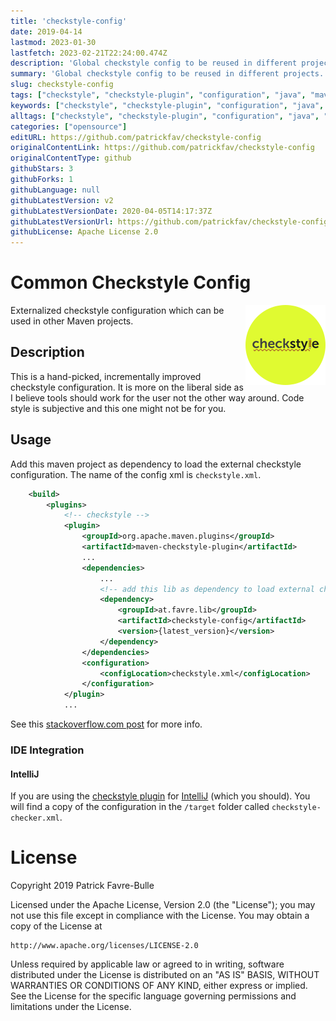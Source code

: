 ```yaml
---
title: 'checkstyle-config'
date: 2019-04-14
lastmod: 2023-01-30
lastfetch: 2023-02-21T22:24:00.474Z
description: 'Global checkstyle config to be reused in different projects. These include my own personal rules so your milage may vary.'
summary: 'Global checkstyle config to be reused in different projects. These include my own personal rules so your milage may vary.'
slug: checkstyle-config
tags: ["checkstyle", "checkstyle-plugin", "configuration", "java", "maven"]
keywords: ["checkstyle", "checkstyle-plugin", "configuration", "java", "maven"]
alltags: ["checkstyle", "checkstyle-plugin", "configuration", "java", "maven", "github", "null"]
categories: ["opensource"]
editURL: https://github.com/patrickfav/checkstyle-config
originalContentLink: https://github.com/patrickfav/checkstyle-config
originalContentType: github
githubStars: 3
githubForks: 1
githubLanguage: null
githubLatestVersion: v2
githubLatestVersionDate: 2020-04-05T14:17:37Z
githubLatestVersionUrl: https://github.com/patrickfav/checkstyle-config/releases/tag/v2
githubLicense: Apache License 2.0
---
```

# Common Checkstyle Config

<img src="https://github.com/patrickfav/checkstyle-config/blob/master/misc/icon_sm.png?raw=true" align="right"
     alt="Logo" width="128" height="128">

Externalized checkstyle configuration which can be used in other Maven projects.

[](https://mvnrepository.com/artifact/at.favre.lib/checkstyle-config)
[](https://travis-ci.com/patrickfav/checkstyle-config)

## Description

This is a hand-picked, incrementally improved checkstyle configuration. It is more on the liberal side as I believe tools should work for the user not the other way around. Code style is subjective and this one might not be for you.

## Usage

Add this maven project as dependency to load the external checkstyle configuration. The name of the config xml is `checkstyle.xml`.

```xml
    <build>
        <plugins>
            <!-- checkstyle -->
            <plugin>
                <groupId>org.apache.maven.plugins</groupId>
                <artifactId>maven-checkstyle-plugin</artifactId>
                ...
                <dependencies>
                    ...
                    <!-- add this lib as dependency to load external checkstyle config -->
                    <dependency>
                        <groupId>at.favre.lib</groupId>
                        <artifactId>checkstyle-config</artifactId>
                        <version>{latest_version}</version>
                    </dependency>
                </dependencies>
                <configuration>
                    <configLocation>checkstyle.xml</configLocation>
                </configuration>
            </plugin>
            ...
```

See this [stackoverflow.com post](https://stackoverflow.com/a/19690484/774398) for more info.

### IDE Integration

#### IntelliJ

If you are using the [checkstyle plugin](https://plugins.jetbrains.com/plugin/1065-checkstyle-idea) for [IntelliJ](https://www.jetbrains.com/idea/) (which you should). You will find a copy of the configuration in the `/target` folder called `checkstyle-checker.xml`. 

# License

Copyright 2019 Patrick Favre-Bulle

Licensed under the Apache License, Version 2.0 (the "License");
you may not use this file except in compliance with the License.
You may obtain a copy of the License at

    http://www.apache.org/licenses/LICENSE-2.0

Unless required by applicable law or agreed to in writing, software
distributed under the License is distributed on an "AS IS" BASIS,
WITHOUT WARRANTIES OR CONDITIONS OF ANY KIND, either express or implied.
See the License for the specific language governing permissions and
limitations under the License.
